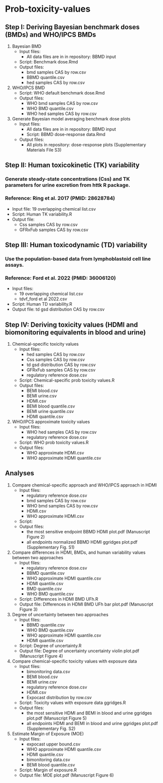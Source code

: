 # Prob-toxicity-values

## Step I: Deriving Bayesian benchmark doses (BMDs) and WHO/IPCS BMDs
1) Bayesian BMD
   - Input files:
     - All data files are in in repository: BBMD input
   - Script: Benchmark dose.Rmd
   - Output files:
     - bmd samples CAS by row.csv
     - BBMD quantile.csv
     - hed samples CAS by row.csv
2) WHO/IPCS BMD
   - Script: WHO default benchmark dose.Rmd
   - Output files:
     - WHO bmd samples CAS by row.csv
     - WHO BMD quantile.csv
     - WHO hed samples CAS by row.csv
3) Generate Bayesian model averaging benchmark dose plots
   - Input files:
     - All data files are in in repository: BBMD input
     - Script: BBMD dose-response data.Rmd
   - Output files:
     - All plots in repository: dose-response plots (Supplementary Materials File S3)

## Step II: Human toxicokinetic (TK) variability
  ### Generate steady-state concentrations (Css) and TK parameters for urine excretion from httk R package.
  ### Reference: Ring et al. 2017 (PMID: 28628784)
- Input file: 19 overlapping chemical list.csv
- Script: Human TK variability.R
- Output file:
  - Css samples CAS by row.csv
  - GFRxFub samples CAS by row.csv

## Step III: Human toxicodynamic (TD) variability
  ### Use the population-based data from lymphoblastoid cell line assays.
  ### Reference: Ford et al. 2022 (PMID: 36006120)
- Input files:
  - 19 overlapping chemical list.csv
  - tdvf_ford et al 2022.csv
- Script: Human TD variability.R
- Output file: td gsd distribution CAS by row.csv

## Step IV: Deriving toxicity values (HDMI and biomonitoring equivalents in blood and urine)
1) Chemical-specific toxicity values
   - Input files:
     - hed samples CAS by row.csv
     - Css samples CAS by row.csv
     - td gsd distribution CAS by row.csv
     - GFRxFub samples CAS by row.csv
     - regulatory reference dose.csv
   - Script: Chemical-specific prob toxicity values.R
   - Output files:
     - BEMI blood.csv
     - BEMI urine.csv
     - HDMI.csv
     - BEMI blood quantile.csv
     - BEMI urine quantile.csv
     - HDMI quantile.csv
2) WHO/IPCS approximate toxicity values
   - Input files:
     - WHO hed samples CAS by row.csv
     - regulatory reference dose.csv
   - Script: WHO prob toxicity values.R
   - Output files:
     - WHO approximate HDMI.csv
     - WHO approximate HDMI quantile.csv
## Analyses
1) Compare chemical-specific approach and WHO/IPCS approach in HDMI
   - Input files:
     - regulatory reference dose.csv
     - bmd samples CAS by row.csv
     - WHO bmd samples CAS by row.csv
     - HDMI.csv
     - WHO approximate HDMI.csv
   - Script:
   - Output files:
     - the most sensitive endpoint BBMD HDMI plot.pdf (Manuscript Figure 2)
     - all endpoints normalized BBMD HDMI ggridges plot.pdf (Supplementary Fig. S1)
2) Compare differences in HDMI, BMDs, and human variability values between two approaches
   - Input files:
     - regulatory reference dose.csv
     - BBMD quantile.csv
     - WHO approximate HDMI quantile.csv
     - HDMI quantile.csv
     - BMD quantile.csv
     - WHO BMD quantile.csv
   - Script: Differences in HDMI BMD UFh.R
   - Output file: Differences in HDMI BMD UFh bar plot.pdf (Manuscript Figure 3)
3) Degree of uncertainty between two approaches
   - Input files:
      - BBMD quantile.csv
      - WHO BMD quantile.csv
      - WHO approximate HDMI quantile.csv
      - HDMI quantile.csv
   - Script: Degree of uncertainty.R
   - Output file: Degree of uncertainty uncertainty violin plot.pdf (Manuscript Figure 4)
4) Compare chemical-specific toxicity values with exposure data
   - Input files:
      - bimonitoring data.csv
      - BEMI blood.csv
      - BEMI urine.csv
      - regulatory reference dose.csv
      - HDMI.csv
      - Expocast distribution by row.csv
   - Script: Toxicity values with exposure data ggridges.R
   - Output files:
      - the most sensitive HDMI and BEMI in blood and urine ggridges plot.pdf (Manuscript Figure 5)
      - all endpoints HDMI and BEMI in blood and urine ggridges plot.pdf (Supplementary Fig. S2)
5) Estimate Margin of Exposure (MOE)
   - Input files:
      - expocast upper bound.csv
      - WHO approximate HDMI quantile.csv
      - HDMI quantile.csv
      - bimonitoring data.csv
      - BEMI blood quantile.csv
   - Script: Margin of exposure.R
   - Output file: MOE plot.pdf (Manuscript Figure 6)
